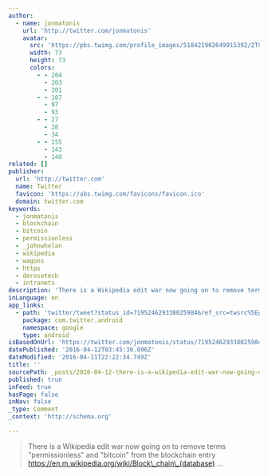 ```yaml
---
author:
  - name: jonmatonis
    url: 'http://twitter.com/jonmatonis'
    avatar:
      src: 'https://pbs.twimg.com/profile_images/518421962649915392/2TCu0_B4_bigger.png'
      width: 73
      height: 73
      colors:
        - - 204
          - 203
          - 201
        - - 107
          - 97
          - 93
        - - 27
          - 28
          - 34
        - - 155
          - 143
          - 140
related: []
publisher:
  url: 'http://twitter.com'
  name: Twitter
  favicon: 'https://abs.twimg.com/favicons/favicon.ico'
  domain: twitter.com
keywords:
  - jonmatonis
  - blockchain
  - bitcoin
  - permissionless
  - _johnwhelan
  - wikipedia
  - wagons
  - https
  - derosetech
  - intranets
description: 'There is a Wikipedia edit war now going on to remove terms "permissionless" and "bitcoin" from the blockchain entry https://en.m.wikipedia.org/wiki/Block_chain_(database) ...'
inLanguage: en
app_links:
  - path: 'twitter/tweet?status_id=719524629338025984&ref_src=twsrc%5Egoogle%7Ctwcamp%5Eandroidseo%7Ctwgr%5Estatus%7Ctwterm%5E719524629338025984'
    package: com.twitter.android
    namespace: google
    type: android
isBasedOnUrl: 'https://twitter.com/jonmatonis/status/719524629338025984'
datePublished: '2016-04-12T03:45:30.096Z'
dateModified: '2016-04-11T22:22:34.749Z'
title: ''
sourcePath: _posts/2016-04-12-there-is-a-wikipedia-edit-war-now-going-on-to-remove-terms.md
published: true
inFeed: true
hasPage: false
inNav: false
_type: Comment
_context: 'http://schema.org'

---
```

> There is a Wikipedia edit war now going on to remove terms "permissionless" and "bitcoin" from the blockchain entry https://en.m.wikipedia.org/wiki/Block\_chain\_(database) ...